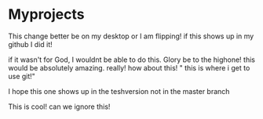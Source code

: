 # Myprojects
This change better be on my desktop or I am flipping!
if this shows up in my github I did it!


if it wasn't for God, I wouldnt be able to do this.
Glory be to the highone!
this would be absolutely amazing. really!
how about this!
 " this is where i get to use git!"

 I hope this one shows up in the teshversion not in the master branch

 This is cool!
 can we ignore this!
